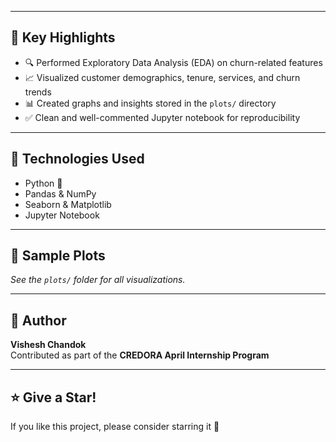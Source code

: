 
---

## 🚀 Key Highlights

- 🔍 Performed Exploratory Data Analysis (EDA) on churn-related features
- 📈 Visualized customer demographics, tenure, services, and churn trends
- 📊 Created graphs and insights stored in the `plots/` directory
- ✅ Clean and well-commented Jupyter notebook for reproducibility

---

## 🧠 Technologies Used

- Python 🐍
- Pandas & NumPy
- Seaborn & Matplotlib
- Jupyter Notebook

---

## 📸 Sample Plots

_See the `plots/` folder for all visualizations._

---

## 🙌 Author

**Vishesh Chandok**  
Contributed as part of the **CREDORA April Internship Program**

---

## ⭐️ Give a Star!

If you like this project, please consider starring it 🌟

